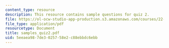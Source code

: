 ```yaml
---
content_type: resource
description: This resource contains sample questions for quiz 2.
file: https://ol-ocw-studio-app-production.s3.amazonaws.com/courses/22-101-applied-nuclear-physics-fall-2006/5eeaea987de3025758e2c88ebbdc6ebb_samples_quiz2.pdf
file_type: application/pdf
resourcetype: Document
title: samples_quiz2.pdf
uid: 5eeaea98-7de3-0257-58e2-c88ebbdc6ebb
---
```

